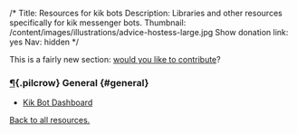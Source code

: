/*
Title: Resources for kik bots
Description: Libraries and other resources specifically for kik messenger bots.
Thumbnail: /content/images/illustrations/advice-hostess-large.jpg
Show donation link: yes
Nav: hidden
*/


<div class="note">
  <p>
    This is a fairly new section: <a href="https://github.com/botwiki/botwiki.org">would you like to contribute</a>?
  </p>
</div>

### [¶](#general){.pilcrow} General {#general}

- [Kik Bot Dashboard](https://dev.kik.com/#/home)


[Back to all resources.](/resources)